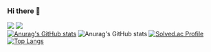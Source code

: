 ### Hi there 👋

<!--
**jinyeee/jinyeee** is a ✨ _special_ ✨ repository because its `README.md` (this file) appears on your GitHub profile.

Here are some ideas to get you started:

- 🔭 I’m currently working on ...
- 🌱 I’m currently learning ...
- 👯 I’m looking to collaborate on ...
- 🤔 I’m looking for help with ...
- 💬 Ask me about ...
- 📫 How to reach me: ...
- 😄 Pronouns: ...
- ⚡ Fun fact: ...
-->
 <a href="클릭시 이동할 링크" target="_blank"><img src="https://img.shields.io/badge/문자-색코드?style=flat-square&logo=이미지 이름&logoColor=white"/></a>
 <img src="https://img.shields.io/badge/문자-색코드?style=for-the-badge&logo=이미지 이름&logoColor=black"><br>
[![Anurag's GitHub stats](https://github-readme-stats.vercel.app/api?username=jinyeee)](https://github.com/jinyeee/github-readme-stats) 
![Anurag's GitHub stats](https://github-readme-stats.vercel.app/api?username=jinyeee&show_icons=true&theme=radical) <!-- //스탯-->
[![Solved.ac Profile](http://mazassumnida.wtf/api/v2/generate_badge?boj=u20150180@smart2study.org)](https://solved.ac/u20150180@smart2study.org/) <!-- //백준아이디-->
[![Top Langs](https://github-readme-stats.vercel.app/api/top-langs/?username=jinyeee)](https://github.com/jinyeee/github-readme-stats)





